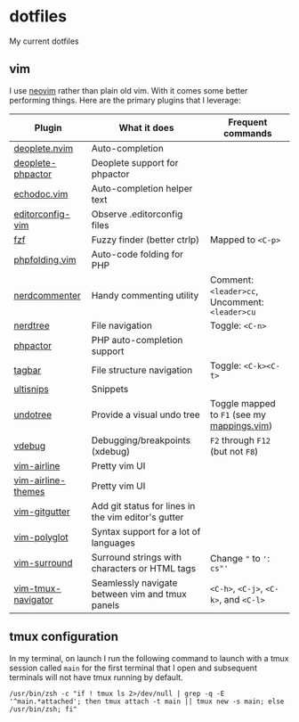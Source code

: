 # dotfiles
My current dotfiles

## vim

I use [neovim](https://neovim.io/) rather than plain old vim. With it comes some better performing things. Here are the primary plugins that I leverage:

| Plugin | What it does | Frequent commands |
|--|--|--|
| [deoplete.nvim](https://github.com/Shougo/deoplete.nvim) | Auto-completion ||
| [deoplete-phpactor](https://github.com/kristijanhusak/deoplete-phpactor) | Deoplete support for phpactor ||
| [echodoc.vim](https://github.com/Shougo/echodoc.vim) | Auto-completion helper text ||
| [editorconfig-vim](https://github.com/editorconfig/editorconfig-vim) | Observe .editorconfig files ||
| [fzf](https://github.com/fzf) | Fuzzy finder (better ctrlp) | Mapped to `<C-p>` |
| [phpfolding.vim](https://github.com/vim-scripts/phpfolding.vim) | Auto-code folding for PHP | |
| [nerdcommenter](https://github.com/preservim/nerdcommenter) | Handy commenting utility | Comment: `<leader>cc`, Uncomment: `<leader>cu` |
| [nerdtree](https://github.com/perservim/nerdtree) | File navigation | Toggle: `<C-n>` |
| [phpactor](https://github.com/phpactor/phpactor) | PHP auto-completion support ||
| [tagbar](https://github.com/majutsushi/tagbar) | File structure navigation | Toggle: `<C-k><C-t>` |
| [ultisnips](https://github.com/SirVer/ultisnips) | Snippets ||
| [undotree](https://github.com/mbbill/undotree) | Provide a visual undo tree | Toggle mapped to `F1` (see my [mappings.vim](.vim/core/mappings.vim)) |
| [vdebug](https://github.com/vim-vdebug/vdebug) | Debugging/breakpoints (xdebug) | `F2` through `F12` (but not `F8`) |
| [vim-airline](https://github.com/vim-airline) | Pretty vim UI ||
| [vim-airline-themes](https://github.com/vim-airline-themes) | Pretty vim UI ||
| [vim-gitgutter](https://github.com/airblade/vim-gitgutter) | Add git status for lines in the vim editor's gutter | |
| [vim-polyglot](https://github.com/sheerun/vim-polyglot) | Syntax support for a lot of languages ||
| [vim-surround](https://github.com/tpope/vim-surround) | Surround strings with characters or HTML tags | Change `"` to `'`: `cs"'` |
| [vim-tmux-navigator](https://github.com/christoomey/vim-tmux-navigator) | Seamlessly navigate between vim and tmux panels | `<C-h>`, `<C-j>`, `<C-k>`, and `<C-l>` |


## tmux configuration

In my terminal, on launch I run the following command to launch with a tmux session called `main` for the first terminal that I open and subsequent terminals will not have tmux running by default.

```
/usr/bin/zsh -c "if ! tmux ls 2>/dev/null | grep -q -E '^main.*attached'; then tmux attach -t main || tmux new -s main; else /usr/bin/zsh; fi"
```
